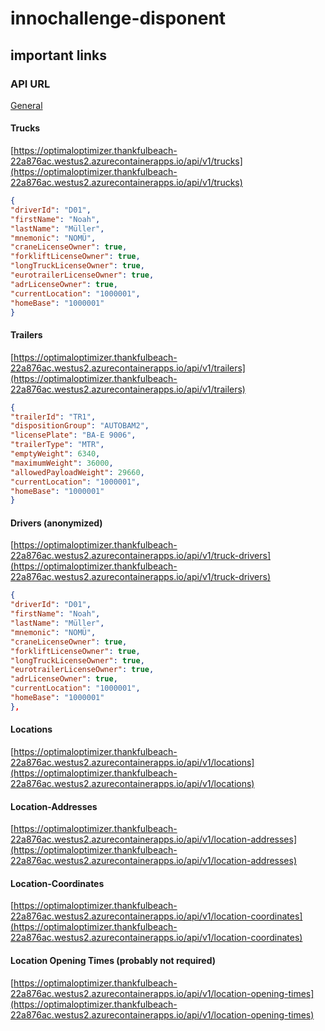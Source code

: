 # innochallenge-disponent

## important links

### API URL
[General](https://optimaloptimizer.thankfulbeach-22a876ac.westus2.azurecontainerapps.io/api/v1)

#### Trucks
[https://optimaloptimizer.thankfulbeach-22a876ac.westus2.azurecontainerapps.io/api/v1/trucks](https://optimaloptimizer.thankfulbeach-22a876ac.westus2.azurecontainerapps.io/api/v1/trucks)
```json
{
"driverId": "D01",
"firstName": "Noah",
"lastName": "Müller",
"mnemonic": "NOMÜ",
"craneLicenseOwner": true,
"forkliftLicenseOwner": true,
"longTruckLicenseOwner": true,
"eurotrailerLicenseOwner": true,
"adrLicenseOwner": true,
"currentLocation": "1000001",
"homeBase": "1000001"
}
```

#### Trailers
[https://optimaloptimizer.thankfulbeach-22a876ac.westus2.azurecontainerapps.io/api/v1/trailers](https://optimaloptimizer.thankfulbeach-22a876ac.westus2.azurecontainerapps.io/api/v1/trailers)
```json
{
"trailerId": "TR1",
"dispositionGroup": "AUTOBAM2",
"licensePlate": "BA-E 9006",
"trailerType": "MTR",
"emptyWeight": 6340,
"maximumWeight": 36000,
"allowedPayloadWeight": 29660,
"currentLocation": "1000001",
"homeBase": "1000001"
}
```

#### Drivers (anonymized)
[https://optimaloptimizer.thankfulbeach-22a876ac.westus2.azurecontainerapps.io/api/v1/truck-drivers](https://optimaloptimizer.thankfulbeach-22a876ac.westus2.azurecontainerapps.io/api/v1/truck-drivers)
```json
{
"driverId": "D01",
"firstName": "Noah",
"lastName": "Müller",
"mnemonic": "NOMÜ",
"craneLicenseOwner": true,
"forkliftLicenseOwner": true,
"longTruckLicenseOwner": true,
"eurotrailerLicenseOwner": true,
"adrLicenseOwner": true,
"currentLocation": "1000001",
"homeBase": "1000001"
},
```


#### Locations
[https://optimaloptimizer.thankfulbeach-22a876ac.westus2.azurecontainerapps.io/api/v1/locations](https://optimaloptimizer.thankfulbeach-22a876ac.westus2.azurecontainerapps.io/api/v1/locations)

#### Location-Addresses
[https://optimaloptimizer.thankfulbeach-22a876ac.westus2.azurecontainerapps.io/api/v1/location-addresses](https://optimaloptimizer.thankfulbeach-22a876ac.westus2.azurecontainerapps.io/api/v1/location-addresses)

#### Location-Coordinates
[https://optimaloptimizer.thankfulbeach-22a876ac.westus2.azurecontainerapps.io/api/v1/location-coordinates](https://optimaloptimizer.thankfulbeach-22a876ac.westus2.azurecontainerapps.io/api/v1/location-coordinates)

#### Location Opening Times (probably not required)
[https://optimaloptimizer.thankfulbeach-22a876ac.westus2.azurecontainerapps.io/api/v1/location-opening-times](https://optimaloptimizer.thankfulbeach-22a876ac.westus2.azurecontainerapps.io/api/v1/location-opening-times)
